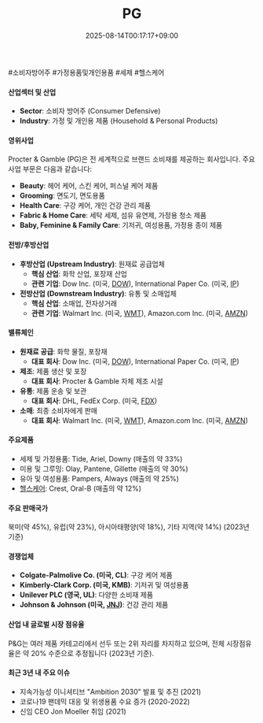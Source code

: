 ﻿---
title: "PG"
date: 2025-08-14T00:17:17+09:00
lastmod: 2025-08-14T00:17:17+09:00
type: docs
sidebar:
  open: true
weight: 687
---
<div style="display:none">
  <meta property="article:published_time" content="2025-08-13T15:17:17Z" />
  <meta property="article:modified_time" content="2025-08-13T15:17:17Z" />
</div>
#소비자방어주 #가정용품및개인용품 #세제 #헬스케어

#### 산업섹터 및 산업

- **Sector**: 소비자 방어주 (Consumer Defensive)
- **Industry**: 가정 및 개인용 제품 (Household & Personal Products)

#### 영위사업

Procter & Gamble (PG)은 전 세계적으로 브랜드 소비재를 제공하는 회사입니다. 주요 사업 부문은 다음과 같습니다:

- **Beauty**: 헤어 케어, 스킨 케어, 퍼스널 케어 제품
- **Grooming**: 면도기, 면도용품
- **Health Care**: 구강 케어, 개인 건강 관리 제품
- **Fabric & Home Care**: 세탁 세제, 섬유 유연제, 가정용 청소 제품
- **Baby, Feminine & Family Care**: 기저귀, 여성용품, 가정용 종이 제품

#### 전방/후방산업

- **후방산업 (Upstream Industry)**: 원재료 공급업체
    - **핵심 산업**: 화학 산업, 포장재 산업
    - **관련 기업**: Dow Inc. (미국, [DOW](/company-analysis/dow/)), International Paper Co. (미국, [IP](/company-analysis/ip/))
- **전방산업 (Downstream Industry)**: 유통 및 소매업체
    - **핵심 산업**: 소매업, 전자상거래
    - **관련 기업**: Walmart Inc. (미국, [WMT](/company-analysis/wmt/)), Amazon.com Inc. (미국, [AMZN](/company-analysis/amzn/))

#### 밸류체인

- **원재료 공급**: 화학 물질, 포장재
    - **대표 회사**: Dow Inc. (미국, [DOW](/company-analysis/dow/)), International Paper Co. (미국, [IP](/company-analysis/ip/))
- **제조**: 제품 생산 및 포장
    - **대표 회사**: Procter & Gamble 자체 제조 시설
- **유통**: 제품 운송 및 보관
    - **대표 회사**: DHL, FedEx Corp. (미국, [FDX](/company-analysis/fdx/))
- **소매**: 최종 소비자에게 판매
    - **대표 회사**: Walmart Inc. (미국, [WMT](/company-analysis/wmt/)), Amazon.com Inc. (미국, [AMZN](/company-analysis/amzn/))

#### 주요제품

- 세제 및 가정용품: Tide, Ariel, Downy (매출의 약 33%)
- 미용 및 그루밍: Olay, Pantene, Gillette (매출의 약 30%)
- 유아 및 여성용품: Pampers, Always (매출의 약 25%)
- [헬스케어](/industry-study/2산업헬스케어/): Crest, Oral-B (매출의 약 12%)

#### 주요 판매국가

북미(약 45%), 유럽(약 23%), 아시아태평양(약 18%), 기타 지역(약 14%) (2023년 기준)

#### 경쟁업체

- **Colgate-Palmolive Co. (미국, CL)**: 구강 케어 제품
- **Kimberly-Clark Corp. (미국, KMB)**: 기저귀 및 여성용품
- **Unilever PLC (영국, UL)**: 다양한 소비재 제품
- **Johnson & Johnson (미국, [JNJ](/company-analysis/jnj/))**: 건강 관리 제품

#### 산업 내 글로벌 시장 점유율

P&G는 여러 제품 카테고리에서 선두 또는 2위 자리를 차지하고 있으며, 전체 시장점유율은 약 20% 수준으로 추정됩니다 (2023년 기준).

#### 최근 3년 내 주요 이슈

- 지속가능성 이니셔티브 "Ambition 2030" 발표 및 추진 (2021)
- 코로나19 팬데믹 대응 및 위생용품 수요 증가 (2020-2022)
- 신임 CEO Jon Moeller 취임 (2021)
